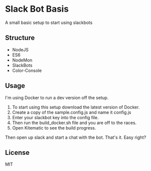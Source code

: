 # Slack Bot Basis

A small basic setup to start using slackbots

## Structure
- NodeJS
- ES6
- NodeMon
- SlackBots
- Color-Console

## Usage
I'm using Docker to run a dev version off the setup.

1. To start using this setup download the latest version of Docker.
2. Create a copy of the sample.config.js and name it config.js
3. Enter your slackbot key into the config file.
4. Then run the build_docker.sh file and you are off to the races.
5. Open Kitematic to see the build progress.

Then open up slack and start a chat with the bot.
That's it. Easy right?

## License

MIT
